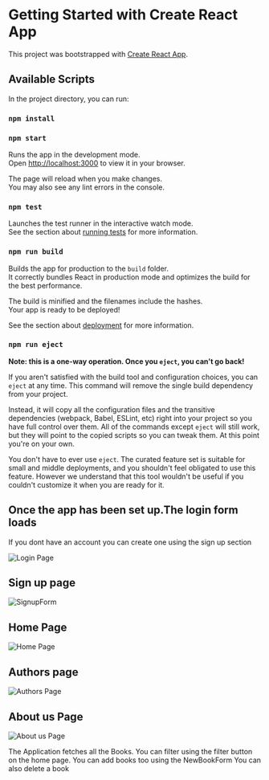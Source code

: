 # Getting Started with Create React App

This project was bootstrapped with [Create React App](https://github.com/facebook/create-react-app).

## Available Scripts

In the project directory, you can run:
### `npm install`
### `npm start`

Runs the app in the development mode.\
Open [http://localhost:3000](http://localhost:3000) to view it in your browser.

The page will reload when you make changes.\
You may also see any lint errors in the console.

### `npm test`

Launches the test runner in the interactive watch mode.\
See the section about [running tests](https://facebook.github.io/create-react-app/docs/running-tests) for more information.

### `npm run build`

Builds the app for production to the `build` folder.\
It correctly bundles React in production mode and optimizes the build for the best performance.

The build is minified and the filenames include the hashes.\
Your app is ready to be deployed!

See the section about [deployment](https://facebook.github.io/create-react-app/docs/deployment) for more information.

### `npm run eject`

**Note: this is a one-way operation. Once you `eject`, you can't go back!**

If you aren't satisfied with the build tool and configuration choices, you can `eject` at any time. This command will remove the single build dependency from your project.

Instead, it will copy all the configuration files and the transitive dependencies (webpack, Babel, ESLint, etc) right into your project so you have full control over them. All of the commands except `eject` will still work, but they will point to the copied scripts so you can tweak them. At this point you're on your own.

You don't have to ever use `eject`. The curated feature set is suitable for small and middle deployments, and you shouldn't feel obligated to use this feature. However we understand that this tool wouldn't be useful if you couldn't customize it when you are ready for it.

## Once the app has been set up.The login form loads
If you dont have an account you can create one using the sign up section


![Login Page](https://user-images.githubusercontent.com/109534662/206704842-e60d58a5-d054-416f-a75c-74741421e169.png)



## Sign up page

![SignupForm](https://user-images.githubusercontent.com/109534662/206704958-60595583-de00-4c94-8813-9c7fe1ac785a.png)

## Home Page

![Home Page](https://user-images.githubusercontent.com/109534662/206705143-c4049ef5-70d5-4390-a20f-c81c594f6ed5.png)

## Authors page

![Authors Page](https://user-images.githubusercontent.com/109534662/206705272-8ddf4408-cbde-4ff0-8a03-380d8302d0ea.png)

## About us Page


![About us Page](https://user-images.githubusercontent.com/109534662/206705406-5bc0da56-7d27-4791-b1f0-20ae0c324266.png)

The Application fetches all the Books. You can filter using the filter button on the home page.
You can add books too using the NewBookForm
You can also delete a book 



